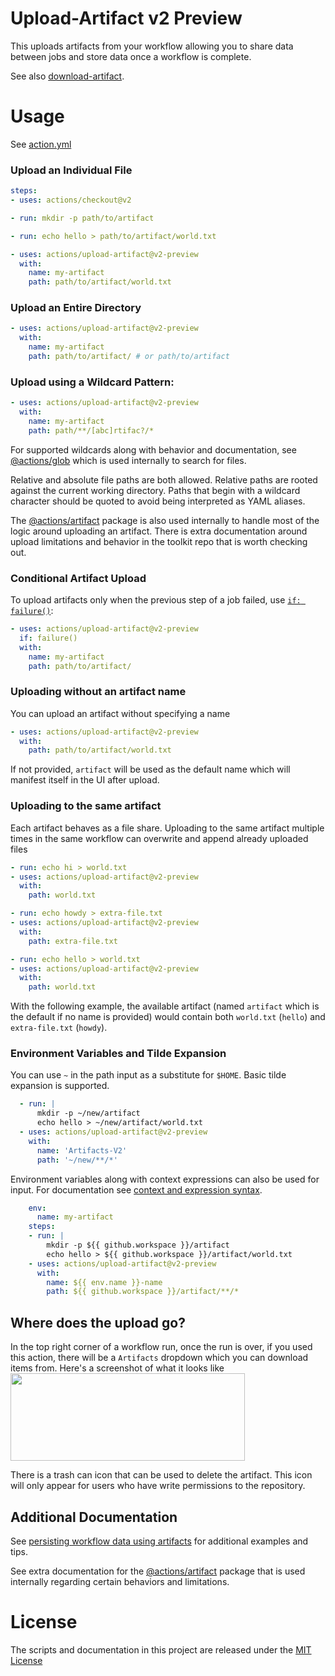 # Upload-Artifact v2 Preview

This uploads artifacts from your workflow allowing you to share data between jobs and store data once a workflow is complete.

See also [download-artifact](https://github.com/actions/download-artifact).

# Usage

See [action.yml](action.yml)

### Upload an Individual File
```yaml
steps:
- uses: actions/checkout@v2

- run: mkdir -p path/to/artifact

- run: echo hello > path/to/artifact/world.txt

- uses: actions/upload-artifact@v2-preview
  with:
    name: my-artifact
    path: path/to/artifact/world.txt
```

### Upload an Entire Directory

```yaml
- uses: actions/upload-artifact@v2-preview
  with:
    name: my-artifact
    path: path/to/artifact/ # or path/to/artifact
```

### Upload using a Wildcard Pattern:
```yaml
- uses: actions/upload-artifact@v2-preview
  with:
    name: my-artifact
    path: path/**/[abc]rtifac?/*
```

For supported wildcards along with behavior and documentation, see [@actions/glob](https://github.com/actions/toolkit/tree/master/packages/glob) which is used internally to search for files.

Relative and absolute file paths are both allowed. Relative paths are rooted against the current working directory. Paths that begin with a wildcard character should be quoted to avoid being interpreted as YAML aliases.

The [@actions/artifact](https://github.com/actions/toolkit/tree/master/packages/artifact) package is also used internally to handle most of the logic around uploading an artifact. There is extra documentation around upload limitations and behavior in the toolkit repo that is worth checking out.

### Conditional Artifact Upload

To upload artifacts only when the previous step of a job failed, use [`if: failure()`](https://help.github.com/en/articles/contexts-and-expression-syntax-for-github-actions#job-status-check-functions):

```yaml
- uses: actions/upload-artifact@v2-preview
  if: failure()
  with:
    name: my-artifact
    path: path/to/artifact/
```

### Uploading without an artifact name

You can upload an artifact without specifying a name
```yaml
- uses: actions/upload-artifact@v2-preview
  with:
    path: path/to/artifact/world.txt
```

If not provided, `artifact` will be used as the default name which will manifest itself in the UI after upload.

### Uploading to the same artifact

Each artifact behaves as a file share. Uploading to the same artifact multiple times in the same workflow can overwrite and append already uploaded files

```yaml
- run: echo hi > world.txt
- uses: actions/upload-artifact@v2-preview
  with:
    path: world.txt

- run: echo howdy > extra-file.txt
- uses: actions/upload-artifact@v2-preview
  with:
    path: extra-file.txt

- run: echo hello > world.txt
- uses: actions/upload-artifact@v2-preview
  with:
    path: world.txt
```
With the following example, the available artifact (named `artifact` which is the default if no name is provided) would contain both `world.txt` (`hello`) and `extra-file.txt` (`howdy`).

### Environment Variables and Tilde Expansion

You can use `~` in the path input as a substitute for `$HOME`. Basic tilde expansion is supported.

```yaml
  - run: |	
      mkdir -p ~/new/artifact
      echo hello > ~/new/artifact/world.txt
  - uses: actions/upload-artifact@v2-preview
    with:	
      name: 'Artifacts-V2'	
      path: '~/new/**/*'
```

Environment variables along with context expressions can also be used for input. For documentation see [context and expression syntax](https://help.github.com/en/actions/reference/context-and-expression-syntax-for-github-actions).

```yaml
    env:
      name: my-artifact
    steps:
    - run: |	
        mkdir -p ${{ github.workspace }}/artifact
        echo hello > ${{ github.workspace }}/artifact/world.txt
    - uses: actions/upload-artifact@v2-preview
      with:	
        name: ${{ env.name }}-name	
        path: ${{ github.workspace }}/artifact/**/*
```

## Where does the upload go?
In the top right corner of a workflow run, once the run is over, if you used this action, there will be a `Artifacts` dropdown which you can download items from. Here's a screenshot of what it looks like<br/>
<img src="https://user-images.githubusercontent.com/16109154/72556687-20235a80-386d-11ea-9e2a-b534faa77083.png" width="375" height="140">

There is a trash can icon that can be used to delete the artifact. This icon will only appear for users who have write permissions to the repository.

## Additional Documentation

See [persisting workflow data using artifacts](https://help.github.com/en/actions/configuring-and-managing-workflows/persisting-workflow-data-using-artifacts) for additional examples and tips.

See extra documentation for the [@actions/artifact](https://github.com/actions/toolkit/blob/master/packages/artifact/docs/additional-information.md) package that is used internally regarding certain behaviors and limitations.

# License

The scripts and documentation in this project are released under the [MIT License](LICENSE)
